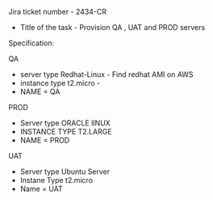 Jira ticket number - 2434-CR

- Title of the task - Provision QA , UAT and PROD servers 

Specification:

QA
- server type Redhat-Linux - Find redhat AMI on AWS
- instance type t2.micro - 
- NAME = QA

PROD
 - Server type ORACLE lINUX
 - INSTANCE TYPE T2.LARGE
 - NAME = PROD

UAT
- Server type Ubuntu Server
- Instane Type t2.micro
- Name = UAT

